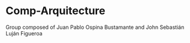 # Comp-Arquitecture
Group composed of 
Juan Pablo Ospina Bustamante and
John Sebastián Luján Figueroa
